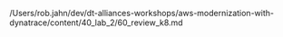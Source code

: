 /Users/rob.jahn/dev/dt-alliances-workshops/aws-modernization-with-dynatrace/content/40_lab_2/60_review_k8.md